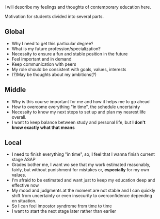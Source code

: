 I will describe my feelings and thoughts of contemporary education here.

Motivation for students divided into several parts. 
## Global 
- Why I need to get this particular degree?
- What is my future profession/specialization?
- Necessity to ensure a fun and stable position in the future
- Feel important and in demand
- Keep communication with peers
- My role should be consistent with goals, values, interests 
- (?)May be thoughts about my ambitions(?)

## Middle
- Why is this course important for me and how it helps me to go ahead
- How to overcome everything "in time", the schedule uncertainty
- Necessity to know my next steps to set up and plan my nearest life overall. 
- I want to keep balance between study and personal life, but **I don't know exactly what that means**

## Local
- I need to finish everything "in time", so, I feel that I wanna finish current stage ASAP
- Grades bother me, I want wo see that my work estimated reasonably, fairly, but without punishment for mistakes or, **especially** for my own values. 
- I'm afraid to be estimated and want just to keep my education deep and effective now
- My mood and judgments at the moment are not stable and I can quickly shift from uncertainty or even insecurity to overconfidence depending on situation. 
- So I can feel impostor syndrome from time to time
- I want to start the next stage later rather than earlier  